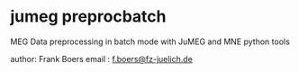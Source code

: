 jumeg preprocbatch
=====

MEG Data preprocessing in batch mode
with JuMEG and MNE python tools

author: Frank Boers
email : f.boers@fz-juelich.de

